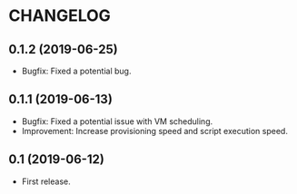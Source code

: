 # CHANGELOG
## 0.1.2 (2019-06-25)
* Bugfix: Fixed a potential bug.

## 0.1.1 (2019-06-13)
* Bugfix: Fixed a potential issue with VM scheduling.
* Improvement: Increase provisioning speed and script execution speed.

## 0.1 (2019-06-12)
* First release.
